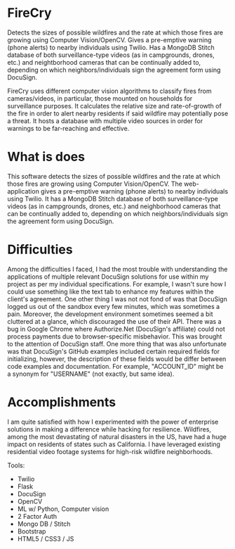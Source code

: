 # FireCry

Detects the sizes of possible wildfires and the rate at which those fires are growing using Computer Vision/OpenCV. Gives a pre-emptive warning (phone alerts) to nearby individuals using Twilio. Has a MongoDB Stitch database of both surveillance-type videos (as in campgrounds, drones, etc.) and neightborhood cameras that can be continually added to, depending on which neighbors/individuals sign the agreement form using DocuSign.

FireCry uses different computer vision algorithms to classify fires from cameras/videos, in particular, those mounted on households for surveillance purposes. It calculates the relative size and rate-of-growth of the fire in order to alert nearby residents if said wildfire may potentially pose a threat. It hosts a database with multiple video sources in order for warnings to be far-reaching and effective.

# What is does

This software detects the sizes of possible wildfires and the rate at which those fires are growing using Computer Vision/OpenCV. The web-application gives a pre-emptive warning (phone alerts) to nearby individuals using Twilio. It has a MongoDB Stitch database of both surveillance-type videos (as in campgrounds, drones, etc.) and neighborhood cameras that can be continually added to, depending on which neighbors/individuals sign the agreement form using DocuSign.

# Difficulties

Among the difficulties I faced, I had the most trouble with understanding the applications of multiple relevant DocuSign solutions for use within my project as per my individual specifications. For example, I wasn't sure how I could use something like the text tab to enhance my features within the client's agreement. One other thing I was not not fond of was that DocuSign logged us out of the sandbox every few minutes, which was sometimes a pain. Moreover, the development environment sometimes seemed a bit cluttered at a glance, which discouraged the use of their API. There was a bug in Google Chrome where Authorize.Net (DocuSign's affiliate) could not process payments due to browser-specific misbehavior. This was brought to the attention of DocuSign staff. One more thing that was also unfortunate was that DocuSign's GitHub examples included certain required fields for initializing, however, the description of these fields would be differ between code examples and documentation. For example, "ACCOUNT_ID" might be a synonym for "USERNAME" (not exactly, but same idea).

# Accomplishments

I am quite satisfied with how I experimented with the power of enterprise solutions in making a difference while hacking for resilience. Wildfires, among the most devastating of natural disasters in the US, have had a huge impact on residents of states such as California. I have leveraged existing residential video footage systems for high-risk wildfire neighborhoods.

Tools:
- Twilio
- Flask
- DocuSign
- OpenCV
- ML w/ Python, Computer vision
- 2 Factor Auth
- Mongo DB / Stitch
- Bootstrap
- HTML5 / CSS3 / JS
